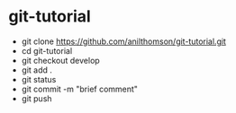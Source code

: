 # git-tutorial
* git clone https://github.com/anilthomson/git-tutorial.git
* cd git-tutorial
* git checkout develop
* git add .
* git status
* git commit -m "brief comment"
* git push
